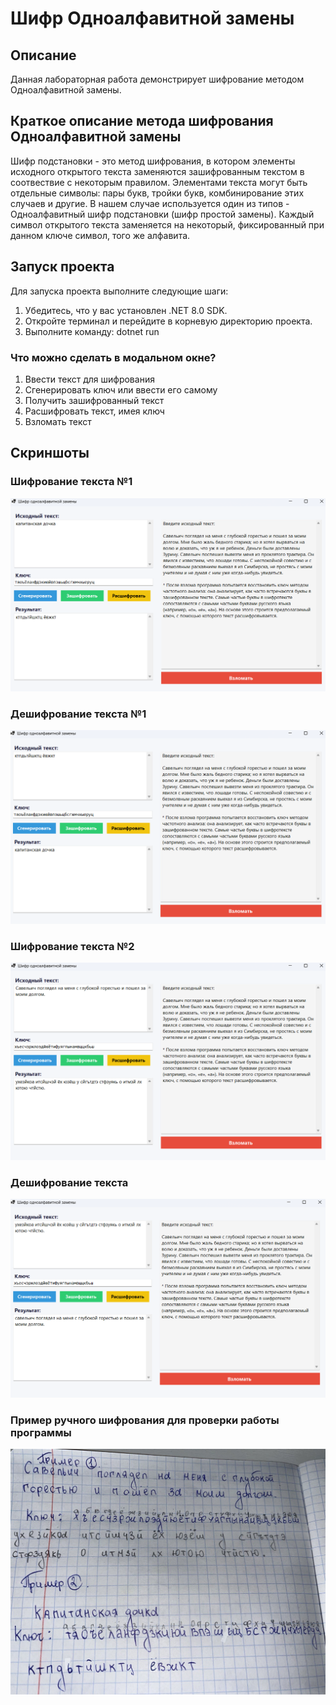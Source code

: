 # Шифр Одноалфавитной замены

## Описание
Данная лабораторная работа демонстрирует шифрование методом Одноалфавитной замены. 

## Краткое описание метода шифрования Одноалфавитной замены
Шифр подстановки - это метод шифрования, в котором элементы исходного открытого текста заменяются зашифрованным текстом в соотвествие с некоторым правилом. Элементами текста могут быть отдельные символы: пары букв, тройки букв, комбинирование этих случаев и другие. В нашем случае используется один из типов - Одноалфавитный шифр подстановки (шифр простой замены). Каждый символ открытого текста заменяется на некоторый, фиксированный при данном ключе символ, того же алфавита.

## Запуск проекта
Для запуска проекта выполните следующие шаги:

1. Убедитесь, что у вас установлен .NET 8.0 SDK.
2. Откройте терминал и перейдите в корневую директорию проекта.
3. Выполните команду: dotnet run

### Что можно сделать в модальном окне?

1. Ввести текст для шифрования
2. Сгенерировать ключ или ввести его самому
3. Получить зашифрованный текст
4. Расшифровать текст, имея ключ
5. Взломать текст

## Скриншоты

### Шифрование текста №1
![Шифрование текста №1](pictures/Скриншот_1.png)

### Дешифрование текста №1
![Дешифрование текста №1](pictures/Скриншот_2.png)

### Шифрование текста №2
![Шифрование текста №2](pictures/Скриншот_3.png)

### Дешифрование текста
![Дешифрование текста №2](pictures/Скриншот_4.png)

### Пример ручного шифрования для проверки работы программы
![Пример №1](pictures/Скриншот_5.jpg)